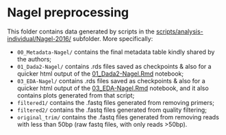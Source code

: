 # Nagel preprocessing

This folder contains data generated by scripts in the [scripts/analysis-individual/Nagel-2016/](../../../scripts/analysis-individual/Nagel-2016/) subfolder. More specifically:
- `00_Metadata-Nagel/` contains the final metadata table kindly shared by the authors;
- `01_Dada2-Nagel/` contains .rds files saved as checkpoints & also for a quicker html output of the [01_Dada2-Nagel.Rmd](../../../scripts/analysis-individual/Nagel-2016/01_Dada2-Nagel.Rmd) notebook;
- `03_EDA-Nagel/` contains .rds files saved as checkpoints & also for a quicker html output of the [03_EDA-Nagel.Rmd](../../../scripts/analysis-individual/Nagel-2016/03_EDA-Nagel.Rmd) notebook, and it also contains plots generated from that script;
- `filtered1/` contains the .fastq files generated from removing primers;
- `filtered2/` contains the .fastq files generated from quality filtering;
- `original_trim/` contains the .fastq files generated from removing reads with less than 50bp (raw fastq files, with only reads >50bp).
